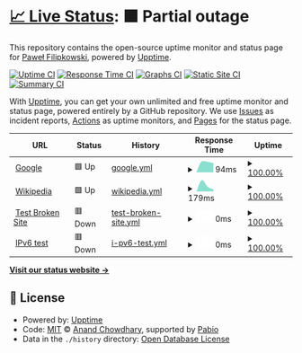 # [📈 Live Status](https://Pawebf1.github.io/upptime): <!--live status--> **🟧 Partial outage**

This repository contains the open-source uptime monitor and status page for [Paweł Filipkowski](https://Pawebf1.github.io/upptime), powered by [Upptime](https://github.com/upptime/upptime).

[![Uptime CI](https://github.com/Pawebf1/upptime/workflows/Uptime%20CI/badge.svg)](https://github.com/Pawebf1/upptime/actions?query=workflow%3A%22Uptime+CI%22)
[![Response Time CI](https://github.com/Pawebf1/upptime/workflows/Response%20Time%20CI/badge.svg)](https://github.com/Pawebf1/upptime/actions?query=workflow%3A%22Response+Time+CI%22)
[![Graphs CI](https://github.com/Pawebf1/upptime/workflows/Graphs%20CI/badge.svg)](https://github.com/Pawebf1/upptime/actions?query=workflow%3A%22Graphs+CI%22)
[![Static Site CI](https://github.com/Pawebf1/upptime/workflows/Static%20Site%20CI/badge.svg)](https://github.com/Pawebf1/upptime/actions?query=workflow%3A%22Static+Site+CI%22)
[![Summary CI](https://github.com/Pawebf1/upptime/workflows/Summary%20CI/badge.svg)](https://github.com/Pawebf1/upptime/actions?query=workflow%3A%22Summary+CI%22)

With [Upptime](https://upptime.js.org), you can get your own unlimited and free uptime monitor and status page, powered entirely by a GitHub repository. We use [Issues](https://github.com/Pawebf1/upptime/issues) as incident reports, [Actions](https://github.com/Pawebf1/upptime/actions) as uptime monitors, and [Pages](https://Pawebf1.github.io/upptime) for the status page.

<!--start: status pages-->
<!-- This summary is generated by Upptime (https://github.com/upptime/upptime) -->
<!-- Do not edit this manually, your changes will be overwritten -->
<!-- prettier-ignore -->
| URL | Status | History | Response Time | Uptime |
| --- | ------ | ------- | ------------- | ------ |
| <img alt="" src="https://icons.duckduckgo.com/ip3/www.google.com.ico" height="13"> [Google](https://www.google.com) | 🟩 Up | [google.yml](https://github.com/Pawebf1/upptime/commits/HEAD/history/google.yml) | <details><summary><img alt="Response time graph" src="./graphs/google/response-time-week.png" height="20"> 94ms</summary><br><a href="https://Pawebf1.github.io/upptime/history/google"><img alt="Response time 94" src="https://img.shields.io/endpoint?url=https%3A%2F%2Fraw.githubusercontent.com%2FPawebf1%2Fupptime%2FHEAD%2Fapi%2Fgoogle%2Fresponse-time.json"></a><br><a href="https://Pawebf1.github.io/upptime/history/google"><img alt="24-hour response time 94" src="https://img.shields.io/endpoint?url=https%3A%2F%2Fraw.githubusercontent.com%2FPawebf1%2Fupptime%2FHEAD%2Fapi%2Fgoogle%2Fresponse-time-day.json"></a><br><a href="https://Pawebf1.github.io/upptime/history/google"><img alt="7-day response time 94" src="https://img.shields.io/endpoint?url=https%3A%2F%2Fraw.githubusercontent.com%2FPawebf1%2Fupptime%2FHEAD%2Fapi%2Fgoogle%2Fresponse-time-week.json"></a><br><a href="https://Pawebf1.github.io/upptime/history/google"><img alt="30-day response time 94" src="https://img.shields.io/endpoint?url=https%3A%2F%2Fraw.githubusercontent.com%2FPawebf1%2Fupptime%2FHEAD%2Fapi%2Fgoogle%2Fresponse-time-month.json"></a><br><a href="https://Pawebf1.github.io/upptime/history/google"><img alt="1-year response time 94" src="https://img.shields.io/endpoint?url=https%3A%2F%2Fraw.githubusercontent.com%2FPawebf1%2Fupptime%2FHEAD%2Fapi%2Fgoogle%2Fresponse-time-year.json"></a></details> | <details><summary><a href="https://Pawebf1.github.io/upptime/history/google">100.00%</a></summary><a href="https://Pawebf1.github.io/upptime/history/google"><img alt="All-time uptime 100.00%" src="https://img.shields.io/endpoint?url=https%3A%2F%2Fraw.githubusercontent.com%2FPawebf1%2Fupptime%2FHEAD%2Fapi%2Fgoogle%2Fuptime.json"></a><br><a href="https://Pawebf1.github.io/upptime/history/google"><img alt="24-hour uptime 100.00%" src="https://img.shields.io/endpoint?url=https%3A%2F%2Fraw.githubusercontent.com%2FPawebf1%2Fupptime%2FHEAD%2Fapi%2Fgoogle%2Fuptime-day.json"></a><br><a href="https://Pawebf1.github.io/upptime/history/google"><img alt="7-day uptime 100.00%" src="https://img.shields.io/endpoint?url=https%3A%2F%2Fraw.githubusercontent.com%2FPawebf1%2Fupptime%2FHEAD%2Fapi%2Fgoogle%2Fuptime-week.json"></a><br><a href="https://Pawebf1.github.io/upptime/history/google"><img alt="30-day uptime 100.00%" src="https://img.shields.io/endpoint?url=https%3A%2F%2Fraw.githubusercontent.com%2FPawebf1%2Fupptime%2FHEAD%2Fapi%2Fgoogle%2Fuptime-month.json"></a><br><a href="https://Pawebf1.github.io/upptime/history/google"><img alt="1-year uptime 100.00%" src="https://img.shields.io/endpoint?url=https%3A%2F%2Fraw.githubusercontent.com%2FPawebf1%2Fupptime%2FHEAD%2Fapi%2Fgoogle%2Fuptime-year.json"></a></details>
| <img alt="" src="https://icons.duckduckgo.com/ip3/en.wikipedia.org.ico" height="13"> [Wikipedia](https://en.wikipedia.org) | 🟩 Up | [wikipedia.yml](https://github.com/Pawebf1/upptime/commits/HEAD/history/wikipedia.yml) | <details><summary><img alt="Response time graph" src="./graphs/wikipedia/response-time-week.png" height="20"> 179ms</summary><br><a href="https://Pawebf1.github.io/upptime/history/wikipedia"><img alt="Response time 179" src="https://img.shields.io/endpoint?url=https%3A%2F%2Fraw.githubusercontent.com%2FPawebf1%2Fupptime%2FHEAD%2Fapi%2Fwikipedia%2Fresponse-time.json"></a><br><a href="https://Pawebf1.github.io/upptime/history/wikipedia"><img alt="24-hour response time 179" src="https://img.shields.io/endpoint?url=https%3A%2F%2Fraw.githubusercontent.com%2FPawebf1%2Fupptime%2FHEAD%2Fapi%2Fwikipedia%2Fresponse-time-day.json"></a><br><a href="https://Pawebf1.github.io/upptime/history/wikipedia"><img alt="7-day response time 179" src="https://img.shields.io/endpoint?url=https%3A%2F%2Fraw.githubusercontent.com%2FPawebf1%2Fupptime%2FHEAD%2Fapi%2Fwikipedia%2Fresponse-time-week.json"></a><br><a href="https://Pawebf1.github.io/upptime/history/wikipedia"><img alt="30-day response time 179" src="https://img.shields.io/endpoint?url=https%3A%2F%2Fraw.githubusercontent.com%2FPawebf1%2Fupptime%2FHEAD%2Fapi%2Fwikipedia%2Fresponse-time-month.json"></a><br><a href="https://Pawebf1.github.io/upptime/history/wikipedia"><img alt="1-year response time 179" src="https://img.shields.io/endpoint?url=https%3A%2F%2Fraw.githubusercontent.com%2FPawebf1%2Fupptime%2FHEAD%2Fapi%2Fwikipedia%2Fresponse-time-year.json"></a></details> | <details><summary><a href="https://Pawebf1.github.io/upptime/history/wikipedia">100.00%</a></summary><a href="https://Pawebf1.github.io/upptime/history/wikipedia"><img alt="All-time uptime 100.00%" src="https://img.shields.io/endpoint?url=https%3A%2F%2Fraw.githubusercontent.com%2FPawebf1%2Fupptime%2FHEAD%2Fapi%2Fwikipedia%2Fuptime.json"></a><br><a href="https://Pawebf1.github.io/upptime/history/wikipedia"><img alt="24-hour uptime 100.00%" src="https://img.shields.io/endpoint?url=https%3A%2F%2Fraw.githubusercontent.com%2FPawebf1%2Fupptime%2FHEAD%2Fapi%2Fwikipedia%2Fuptime-day.json"></a><br><a href="https://Pawebf1.github.io/upptime/history/wikipedia"><img alt="7-day uptime 100.00%" src="https://img.shields.io/endpoint?url=https%3A%2F%2Fraw.githubusercontent.com%2FPawebf1%2Fupptime%2FHEAD%2Fapi%2Fwikipedia%2Fuptime-week.json"></a><br><a href="https://Pawebf1.github.io/upptime/history/wikipedia"><img alt="30-day uptime 100.00%" src="https://img.shields.io/endpoint?url=https%3A%2F%2Fraw.githubusercontent.com%2FPawebf1%2Fupptime%2FHEAD%2Fapi%2Fwikipedia%2Fuptime-month.json"></a><br><a href="https://Pawebf1.github.io/upptime/history/wikipedia"><img alt="1-year uptime 100.00%" src="https://img.shields.io/endpoint?url=https%3A%2F%2Fraw.githubusercontent.com%2FPawebf1%2Fupptime%2FHEAD%2Fapi%2Fwikipedia%2Fuptime-year.json"></a></details>
| <img alt="" src="https://icons.duckduckgo.com/ip3/thissitedoesnotexist.koj.co.ico" height="13"> [Test Broken Site](https://thissitedoesnotexist.koj.co) | 🟥 Down | [test-broken-site.yml](https://github.com/Pawebf1/upptime/commits/HEAD/history/test-broken-site.yml) | <details><summary><img alt="Response time graph" src="./graphs/test-broken-site/response-time-week.png" height="20"> 0ms</summary><br><a href="https://Pawebf1.github.io/upptime/history/test-broken-site"><img alt="Response time 0" src="https://img.shields.io/endpoint?url=https%3A%2F%2Fraw.githubusercontent.com%2FPawebf1%2Fupptime%2FHEAD%2Fapi%2Ftest-broken-site%2Fresponse-time.json"></a><br><a href="https://Pawebf1.github.io/upptime/history/test-broken-site"><img alt="24-hour response time 0" src="https://img.shields.io/endpoint?url=https%3A%2F%2Fraw.githubusercontent.com%2FPawebf1%2Fupptime%2FHEAD%2Fapi%2Ftest-broken-site%2Fresponse-time-day.json"></a><br><a href="https://Pawebf1.github.io/upptime/history/test-broken-site"><img alt="7-day response time 0" src="https://img.shields.io/endpoint?url=https%3A%2F%2Fraw.githubusercontent.com%2FPawebf1%2Fupptime%2FHEAD%2Fapi%2Ftest-broken-site%2Fresponse-time-week.json"></a><br><a href="https://Pawebf1.github.io/upptime/history/test-broken-site"><img alt="30-day response time 0" src="https://img.shields.io/endpoint?url=https%3A%2F%2Fraw.githubusercontent.com%2FPawebf1%2Fupptime%2FHEAD%2Fapi%2Ftest-broken-site%2Fresponse-time-month.json"></a><br><a href="https://Pawebf1.github.io/upptime/history/test-broken-site"><img alt="1-year response time 0" src="https://img.shields.io/endpoint?url=https%3A%2F%2Fraw.githubusercontent.com%2FPawebf1%2Fupptime%2FHEAD%2Fapi%2Ftest-broken-site%2Fresponse-time-year.json"></a></details> | <details><summary><a href="https://Pawebf1.github.io/upptime/history/test-broken-site">100.00%</a></summary><a href="https://Pawebf1.github.io/upptime/history/test-broken-site"><img alt="All-time uptime 100.00%" src="https://img.shields.io/endpoint?url=https%3A%2F%2Fraw.githubusercontent.com%2FPawebf1%2Fupptime%2FHEAD%2Fapi%2Ftest-broken-site%2Fuptime.json"></a><br><a href="https://Pawebf1.github.io/upptime/history/test-broken-site"><img alt="24-hour uptime 100.00%" src="https://img.shields.io/endpoint?url=https%3A%2F%2Fraw.githubusercontent.com%2FPawebf1%2Fupptime%2FHEAD%2Fapi%2Ftest-broken-site%2Fuptime-day.json"></a><br><a href="https://Pawebf1.github.io/upptime/history/test-broken-site"><img alt="7-day uptime 100.00%" src="https://img.shields.io/endpoint?url=https%3A%2F%2Fraw.githubusercontent.com%2FPawebf1%2Fupptime%2FHEAD%2Fapi%2Ftest-broken-site%2Fuptime-week.json"></a><br><a href="https://Pawebf1.github.io/upptime/history/test-broken-site"><img alt="30-day uptime 100.00%" src="https://img.shields.io/endpoint?url=https%3A%2F%2Fraw.githubusercontent.com%2FPawebf1%2Fupptime%2FHEAD%2Fapi%2Ftest-broken-site%2Fuptime-month.json"></a><br><a href="https://Pawebf1.github.io/upptime/history/test-broken-site"><img alt="1-year uptime 100.00%" src="https://img.shields.io/endpoint?url=https%3A%2F%2Fraw.githubusercontent.com%2FPawebf1%2Fupptime%2FHEAD%2Fapi%2Ftest-broken-site%2Fuptime-year.json"></a></details>
| <img alt="" src="https://icons.duckduckgo.com/ip3/null.ico" height="13"> [IPv6 test](forwardemail.net) | 🟥 Down | [i-pv6-test.yml](https://github.com/Pawebf1/upptime/commits/HEAD/history/i-pv6-test.yml) | <details><summary><img alt="Response time graph" src="./graphs/i-pv6-test/response-time-week.png" height="20"> 0ms</summary><br><a href="https://Pawebf1.github.io/upptime/history/i-pv6-test"><img alt="Response time 0" src="https://img.shields.io/endpoint?url=https%3A%2F%2Fraw.githubusercontent.com%2FPawebf1%2Fupptime%2FHEAD%2Fapi%2Fi-pv6-test%2Fresponse-time.json"></a><br><a href="https://Pawebf1.github.io/upptime/history/i-pv6-test"><img alt="24-hour response time 0" src="https://img.shields.io/endpoint?url=https%3A%2F%2Fraw.githubusercontent.com%2FPawebf1%2Fupptime%2FHEAD%2Fapi%2Fi-pv6-test%2Fresponse-time-day.json"></a><br><a href="https://Pawebf1.github.io/upptime/history/i-pv6-test"><img alt="7-day response time 0" src="https://img.shields.io/endpoint?url=https%3A%2F%2Fraw.githubusercontent.com%2FPawebf1%2Fupptime%2FHEAD%2Fapi%2Fi-pv6-test%2Fresponse-time-week.json"></a><br><a href="https://Pawebf1.github.io/upptime/history/i-pv6-test"><img alt="30-day response time 0" src="https://img.shields.io/endpoint?url=https%3A%2F%2Fraw.githubusercontent.com%2FPawebf1%2Fupptime%2FHEAD%2Fapi%2Fi-pv6-test%2Fresponse-time-month.json"></a><br><a href="https://Pawebf1.github.io/upptime/history/i-pv6-test"><img alt="1-year response time 0" src="https://img.shields.io/endpoint?url=https%3A%2F%2Fraw.githubusercontent.com%2FPawebf1%2Fupptime%2FHEAD%2Fapi%2Fi-pv6-test%2Fresponse-time-year.json"></a></details> | <details><summary><a href="https://Pawebf1.github.io/upptime/history/i-pv6-test">100.00%</a></summary><a href="https://Pawebf1.github.io/upptime/history/i-pv6-test"><img alt="All-time uptime 100.00%" src="https://img.shields.io/endpoint?url=https%3A%2F%2Fraw.githubusercontent.com%2FPawebf1%2Fupptime%2FHEAD%2Fapi%2Fi-pv6-test%2Fuptime.json"></a><br><a href="https://Pawebf1.github.io/upptime/history/i-pv6-test"><img alt="24-hour uptime 100.00%" src="https://img.shields.io/endpoint?url=https%3A%2F%2Fraw.githubusercontent.com%2FPawebf1%2Fupptime%2FHEAD%2Fapi%2Fi-pv6-test%2Fuptime-day.json"></a><br><a href="https://Pawebf1.github.io/upptime/history/i-pv6-test"><img alt="7-day uptime 100.00%" src="https://img.shields.io/endpoint?url=https%3A%2F%2Fraw.githubusercontent.com%2FPawebf1%2Fupptime%2FHEAD%2Fapi%2Fi-pv6-test%2Fuptime-week.json"></a><br><a href="https://Pawebf1.github.io/upptime/history/i-pv6-test"><img alt="30-day uptime 100.00%" src="https://img.shields.io/endpoint?url=https%3A%2F%2Fraw.githubusercontent.com%2FPawebf1%2Fupptime%2FHEAD%2Fapi%2Fi-pv6-test%2Fuptime-month.json"></a><br><a href="https://Pawebf1.github.io/upptime/history/i-pv6-test"><img alt="1-year uptime 100.00%" src="https://img.shields.io/endpoint?url=https%3A%2F%2Fraw.githubusercontent.com%2FPawebf1%2Fupptime%2FHEAD%2Fapi%2Fi-pv6-test%2Fuptime-year.json"></a></details>

<!--end: status pages-->

[**Visit our status website →**](https://Pawebf1.github.io/upptime)

## 📄 License

- Powered by: [Upptime](https://github.com/upptime/upptime)
- Code: [MIT](./LICENSE) © [Anand Chowdhary](https://anandchowdhary.com), supported by [Pabio](https://pabio.com)
- Data in the `./history` directory: [Open Database License](https://opendatacommons.org/licenses/odbl/1-0/)
